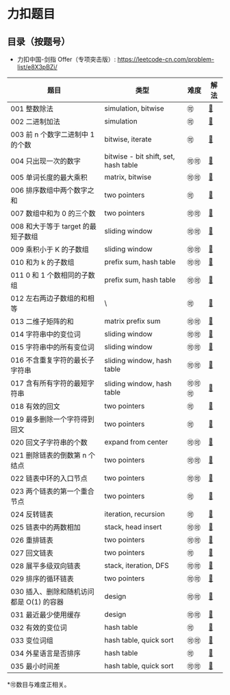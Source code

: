 # 力扣题目



## 目录（按题号）

* 力扣中国-剑指 Offer（专项突击版）: https://leetcode-cn.com/problem-list/e8X3pBZi/

| 题目                                     | 类型                                 | 难度                     | 解法                          |
| ---------------------------------------- | ------------------------------------ | ------------------------ | ----------------------------- |
| 001 整数除法                             | simulation, bitwise                  | :accept:                 | [:minidisc:](./src/II_001.md) |
| 002 二进制加法                           | simulation                           | :accept:                 | [:minidisc:](./src/II_002.md) |
| 003 前 n 个数字二进制中 1 的个数         | bitwise, iterate                     | :accept:                 | [:minidisc:](./src/II_003.md) |
| 004 只出现一次的数字                     | bitwise - bit shift, set, hash table | :accept::accept:         | [:minidisc:](./src/II_004.md) |
| 005 单词长度的最大乘积                   | matrix, bitwise                      | :accept::accept:         | [:minidisc:](./src/II_005.md) |
| 006 排序数组中两个数字之和               | two pointers                         | :accept:                 | [:minidisc:](./src/II_006.md) |
| 007 数组中和为 0 的三个数                | two pointers                         | :accept::accept:         | [:minidisc:](./src/II_007.md) |
| 008 和大于等于 target 的最短子数组       | sliding window                       | :accept::accept:         | [:minidisc:](./src/II_008.md) |
| 009 乘积小于 K 的子数组                  | sliding window                       | :accept::accept:         | [:minidisc:](./src/II_009.md) |
| 010 和为 k 的子数组                      | prefix sum, hash table               | :accept::accept:         | [:minidisc:](./src/II_010.md) |
| 011 0 和 1 个数相同的子数组              | prefix sum, hash table               | :accept::accept:         | [:minidisc:](./src/II_011.md) |
| 012 左右两边子数组的和相等               | \                                    | :accept:                 | [:minidisc:](./src/II_012.md) |
| 013 二维子矩阵的和                       | matrix prefix sum                    | :accept::accept:         | [:minidisc:](./src/II_013.md) |
| 014 字符串中的变位词                     | sliding window                       | :accept::accept:         | [:minidisc:](./src/II_014.md) |
| 015 字符串中的所有变位词                 | sliding window                       | :accept::accept:         | [:minidisc:](./src/II_015.md) |
| 016 不含重复字符的最长子字符串           | sliding window, hash table           | :accept::accept:         | [:minidisc:](./src/II_016.md) |
| 017 含有所有字符的最短字符串             | sliding window, hash table           | :accept::accept::accept: | [:minidisc:](./src/II_017.md) |
| 018 有效的回文                           | two pointers                         | :accept:                 | [:minidisc:](./src/II_018.md) |
| 019 最多删除一个字符得到回文             | two pointers                         | :accept:                 | [:minidisc:](./src/II_019.md) |
| 020 回文子字符串的个数                   | expand from center                   | :accept::accept:         | [:minidisc:](./src/II_020.md) |
| 021 删除链表的倒数第 n 个结点            | two pointers                         | :accept::accept:         | [:minidisc:](./src/II_021.md) |
| 022 链表中环的入口节点                   | two pointers                         | :accept::accept:         | [:minidisc:](./src/II_022.md) |
| 023 两个链表的第一个重合节点             | two pointers                         | :accept:                 | [:minidisc:](./src/II_023.md) |
| 024 反转链表                             | iteration, recursion                 | :accept:                 | [:minidisc:](./src/II_024.md) |
| 025 链表中的两数相加                     | stack, head insert                   | :accept::accept:         | [:minidisc:](./src/II_025.md) |
| 026 重排链表                             | two pointers                         | :accept::accept:         | [:minidisc:](./src/II_026.md) |
| 027 回文链表                             | two pointers                         | :accept:                 | [:minidisc:](./src/II_027.md) |
| 028 展平多级双向链表                     | stack, iteration, DFS                | :accept::accept:         | [:minidisc:](./src/II_028.md) |
| 029 排序的循环链表                       | two pointers                         | :accept::accept:         | [:minidisc:](./src/II_029.md) |
| 030 插入、删除和随机访问都是 O(1) 的容器 | design                               | :accept::accept:         | [:minidisc:](./src/II_030.md) |
| 031 最近最少使用缓存                     | design                               | :accept::accept:         | [:minidisc:](./src/II_031.md) |
| 032 有效的变位词                         | hash table                           | :accept:                 | [:minidisc:](./src/II_032.md) |
| 033 变位词组                             | hash table, quick sort               | :accept::accept:         | [:minidisc:](./src/II_033.md) |
| 034 外星语言是否排序                     | hash table                           | :accept:                 | [:minidisc:](./src/II_034.md) |
| 035 最小时间差                           | hash table, quick sort               | :accept::accept:         | [:minidisc:](./src/II_035.md) |

*:accept:数目与难度正相关。



